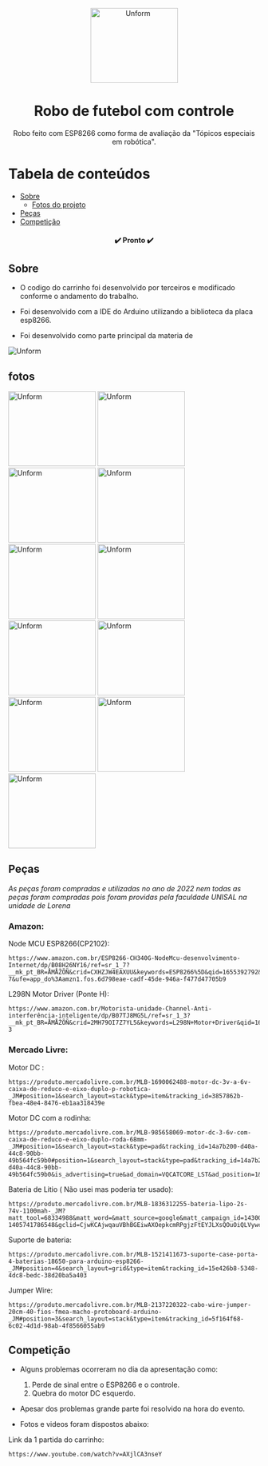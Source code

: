 <p align="center">
  <a href="https://unform.dev">
    <img src="img/Logo.jpeg" height="150" width="175" alt="Unform" />
  </a>
</p>
<h1 align="center">Robo de futebol com controle</h1> 

<p align="center">Robo feito com ESP8266 como forma de avaliação da "Tópicos especiais em robótica".</p>

Tabela de conteúdos
=================
<!--ts-->
   * [Sobre](#Sobre)
      * [Fotos do projeto](#fotos)
   * [Peças](#Peças)
   * [Competição](#Competição)
<!--te-->

<h4 align="center"> 
      	✔️  Pronto  ✔️
</h4>

## Sobre 

+ O codigo do carrinho foi desenvolvido por terceiros e modificado conforme o andamento do trabalho.

+ Foi desenvolvido com a IDE do Arduino utilizando a biblioteca da placa esp8266.

+ Foi desenvolvido como parte principal da materia de  

<img src="img/Codigo1.jpeg"  alt="Unform"/>

## fotos

<img src="img/Foto1.jpeg" height="150" width="175" alt="Unform"/>
<img src="img/Foto2.jpeg" height="150" width="175" alt="Unform"/>
<img src="img/Foto3.jpeg" height="150" width="175" alt="Unform"/>
<img src="img/Foto4.jpeg" height="150" width="175" alt="Unform"/>
<img src="img/Foto5.jpeg" height="150" width="175" alt="Unform"/>
<img src="img/Foto6.jpeg" height="150" width="175" alt="Unform"/>
<img src="img/Foto7.jpeg" height="150" width="175" alt="Unform"/>
<img src="img/Foto8.jpeg" height="150" width="175" alt="Unform"/>
<img src="img/Foto9.jpeg" height="150" width="175" alt="Unform"/>
<img src="img/Foto10.jpeg" height="150" width="175" alt="Unform"/>
<img src="img/Foto11.jpeg" height="150" width="175" alt="Unform"/>

## Peças 

<i>
As peças foram compradas e utilizadas no ano de 2022 nem todas as peças foram compradas pois foram providas pela faculdade UNISAL na unidade de Lorena
</i>

### Amazon:

Node MCU ESP8266(CP2102): 

    https://www.amazon.com.br/ESP8266-CH340G-NodeMcu-desenvolvimento-Internet/dp/B08H26NY16/ref=sr_1_7?__mk_pt_BR=ÅMÅŽÕÑ&crid=CXHZJW4EAXUU&keywords=ESP8266%5D&qid=1655392792&sprefix=esp8266%2Caps%2C513&sr=8-7&ufe=app_do%3Aamzn1.fos.6d798eae-cadf-45de-946a-f477d47705b9

L298N Motor Driver (Ponte H): 
  
    https://www.amazon.com.br/Motorista-unidade-Channel-Anti-interferência-inteligente/dp/B07TJ8MG5L/ref=sr_1_3?__mk_pt_BR=ÅMÅŽÕÑ&crid=2MH79OI7Z7YL5&keywords=L298N+Motor+Driver&qid=1655393361&sprefix=l298n+motor+driver%2Caps%2C504&sr=8-3

### Mercado Livre:

Motor DC : 
  
    https://produto.mercadolivre.com.br/MLB-1690062488-motor-dc-3v-a-6v-caixa-de-reduco-e-eixo-duplo-p-robotica-_JM#position=1&search_layout=stack&type=item&tracking_id=3857862b-fbea-48e4-8476-eb1aa318439e

Motor DC com a rodinha:  
  
    https://produto.mercadolivre.com.br/MLB-985658069-motor-dc-3-6v-com-caixa-de-reduco-e-eixo-duplo-roda-68mm-_JM#position=1&search_layout=stack&type=pad&tracking_id=14a7b200-d40a-44c8-90bb-49b564fc59b0#position=1&search_layout=stack&type=pad&tracking_id=14a7b200-d40a-44c8-90bb-49b564fc59b0&is_advertising=true&ad_domain=VQCATCORE_LST&ad_position=1&ad_click_id=NDY0YjUxM2MtNWYxNi00MDEyLWJlN2MtNzk3ZGQxZjQ3ODAy


  Bateria de Litio ( Não usei mas poderia ter usado): 
  
    https://produto.mercadolivre.com.br/MLB-1836312255-bateria-lipo-2s-74v-1100mah-_JM?matt_tool=68334988&matt_word=&matt_source=google&matt_campaign_id=14300471977&matt_ad_group_id=127611134282&matt_match_type=&matt_network=g&matt_device=c&matt_creative=539425454152&matt_keyword=&matt_ad_position=&matt_ad_type=pla&matt_merchant_id=139086577&matt_product_id=MLB1836312255&matt_product_partition_id=1405741786548&matt_target_id=pla-1405741786548&gclid=CjwKCAjwqauVBhBGEiwAXOepkcmRPgjzFtEYJLXsQOuOiQLVywc58nx_64DDHTuq1WAbXe5siGUwjBoCVNAQAvD_BwE

  Suporte de bateria: 
  
    https://produto.mercadolivre.com.br/MLB-1521411673-suporte-case-porta-4-baterias-18650-para-arduino-esp8266-_JM#position=4&search_layout=grid&type=item&tracking_id=15e426b8-5348-4dc8-bedc-38d20ba5a403
  
  Jumper Wire: 
  
    https://produto.mercadolivre.com.br/MLB-2137220322-cabo-wire-jumper-20cm-40-fios-fmea-macho-protoboard-arduino-_JM#position=3&search_layout=stack&type=item&tracking_id=5f164f68-6c02-4d1d-98ab-4f8566055ab9


## Competição

+ Alguns problemas ocorreram no dia da apresentação como:
 
    1) Perde de sinal entre o ESP8266 e o controle.
    2) Quebra do motor DC esquerdo.

+ Apesar dos problemas grande parte foi resolvido na hora do evento.
+ Fotos e videos foram dispostos abaixo:

Link da 1 partida do carrinho: 
  
    https://www.youtube.com/watch?v=AXjlCA3nseY